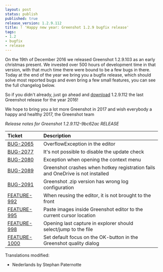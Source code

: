 ```yaml
---
layout: post
status: publish
published: true
release_version: 1.2.9.112
title: ! 'Happy new year: Greenshot 1.2.9 bugfix release'
tags:
- 1.2
- bugfix
- release
---
```

On the 19th of December 2016 we released Greenshot 1.2.9.103 as an early christmas present.
We invested over 500 hours of development time in that version, with that much time there were bound to be a few bugs in there.
Today at the end of the year we bring you a bugfix release, which should solve most reported bugs and even bring a few small features, you can see the full changelog below.

So if you didn't already, just go ahead and [download](/downloads/) 1.2.9.112 the last Greenshot release for the year 2016!

We hope to bring you a lot more Greenshot in 2017 and wish everybody a happy and healthy 2017,
the Greenshot team


*Release notes for Greenshot 1.2.9.112-9bc62ac RELEASE*

|Ticket|Description|
|:-----|:------------|
|[BUG-2065](https://greenshot.atlassian.net/browse/BUG-2065)|OverflowException in the editor|
|[BUG-2077](https://greenshot.atlassian.net/browse/BUG-2077)|It's not possible to disable the update check|
|[BUG-2080](https://greenshot.atlassian.net/browse/BUG-2080)|Exception when opening the context menu|
|[BUG-2089](https://greenshot.atlassian.net/browse/BUG-2089)|Greenshot crashes when hotkey registration fails and OneDrive is not installed|
|[BUG-2091](https://greenshot.atlassian.net/browse/BUG-2091)|Greenshot .zip version has wrong log configuration|
|[FEATURE-992](https://greenshot.atlassian.net/browse/FEATURE-992)|When reusing the editor, it is not brought to the front|
|[FEATURE-995](https://greenshot.atlassian.net/browse/FEATURE-995)|Paste images inside Greenshot editor to the current cursor location|
|[FEATURE-998](https://greenshot.atlassian.net/browse/FEATURE-998)|Opening last capture in explorer should select/jump to the file|
|[FEATURE-1000](https://greenshot.atlassian.net/browse/FEATURE-1000)|Set default focus on the OK-button in the Greenshot quality dialog|

Translations modified:

* Nederlands by Stephan Paternotte